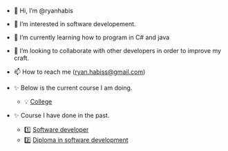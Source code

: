 - 👋 Hi, I’m @ryanhabis
- 👀 I’m interested in software developement.
- 🌱 I’m currently learning how to program in C# and java
- 💞️ I’m looking to collaborate with other developers in order to improve my craft.
- 📫 How to reach me (ryan.habiss@gmail.com)
- ✨ Below is the current course I am doing.
  - 💡 [College](https://www.dkit.ie/courses/school-of-informatics-and-creative-arts/computing-science-and-mathematics/bsc-in-computing.html)

- ✨  Course I have done in the past.
  - 1️⃣ [Software developer](https://qsearch.qqi.ie/WebPart/AwardDetails?awardCode=6M0691)
  - 2️⃣ [Diploma in software development](https://qsearch.qqi.ie/WebPart/AwardDetails?awardCode=5M0529)
  
